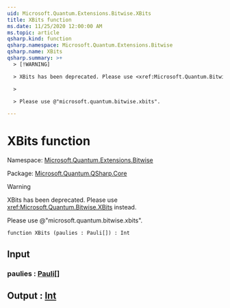 ```yaml
---
uid: Microsoft.Quantum.Extensions.Bitwise.XBits
title: XBits function
ms.date: 11/25/2020 12:00:00 AM
ms.topic: article
qsharp.kind: function
qsharp.namespace: Microsoft.Quantum.Extensions.Bitwise
qsharp.name: XBits
qsharp.summary: >+
  > [!WARNING]

  > XBits has been deprecated. Please use <xref:Microsoft.Quantum.Bitwise.XBits> instead.

  >

  > Please use @"microsoft.quantum.bitwise.xbits".

---
```


# XBits function

Namespace: [Microsoft.Quantum.Extensions.Bitwise](xref:Microsoft.Quantum.Extensions.Bitwise)

Package: [Microsoft.Quantum.QSharp.Core](https://nuget.org/packages/Microsoft.Quantum.QSharp.Core)


> [!WARNING]
> XBits has been deprecated. Please use <xref:Microsoft.Quantum.Bitwise.XBits> instead.
>
> Please use @"microsoft.quantum.bitwise.xbits".



```qsharp
function XBits (paulies : Pauli[]) : Int
```


## Input

### paulies : [Pauli](xref:microsoft.quantum.user-guide.language.types)[]





## Output : [Int](xref:microsoft.quantum.user-guide.language.types)

